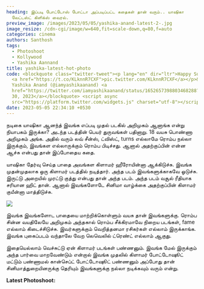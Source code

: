 ```yaml
---
heading: இப்படி போட்டோஸ் போட்டா அப்படிப்பட்ட கதைகள் தான் வரும்.. யாஷிகா
  லேட்டஸ்ட் கிளிக்ஸ் வைரல்.
preview_image: /images/2023/05/05/yashika-anand-latest-2-.jpg
image_resize: /cdn-cgi/image/w=640,fit=scale-down,q=80,f=auto
categories: cinema
authors: Santhosh
tags:
  - Photoshoot
  - Kollywood
  - Yashika Aannand
title: yashika-latest-hot-photo
code: <blockquote class="twitter-tweet"><p lang="en" dir="ltr">Happy Sunday 🥰❤️
  <a href="https://t.co/KLknnR7CXF">pic.twitter.com/KLknnR7CXF</a></p>&mdash;
  Yashika Anand (@iamyashikaanand) <a
  href="https://twitter.com/iamyashikaanand/status/1652657398803468288?ref_src=twsrc%5Etfw">April
  30, 2023</a></blockquote> <script async
  src="https://platform.twitter.com/widgets.js" charset="utf-8"></script>
date: 2023-05-05 22:34:10 +0530
---
```

நடிகை யாஷிகா ஆனந்த் இவங்க எப்படி முதல் படகில் அறிமுகம் ஆனாங்க என்று நியாபகம் இருக்கா? அடந்த படத்தின் பெயர் துருவங்கள் பதினாறு. 18 வயசு பொண்ணா அறிமுகம் அங்க. அதில் வரும் லவ் சீன்ஸ், ட்விஸ்ட், turns எல்லாமே ரொம்ப நல்லா இருக்கும், இவங்கள எல்லாருக்கும் ரொம்ப பிடிச்சது. ஆனால் அதற்குப்பின் என்ன ஆச்சு என்பது தான் இப்போதைய கதை.

யாஷிகா தேர்வு செய்த பாதை அவங்கள கிளாமர் ஹீரோயின்னா ஆக்கிடுச்சு. இவங்க முதன்முதலாக ஒரு கிளாமர் படத்தில் நடித்தார். அந்த படம் இவங்களுக்காகவே ஓடுச்சு. இருட்டு அறையில் முரட்டு குத்து என்பது தான் அந்த படம். அந்த படம் வசூல் ரீதியாக சரியான ஹிட் தான். ஆனால் இவங்களோடே சினிமா வாழ்க்கை அதற்குப்பின் கிளாமர் குயீன்னா மாத்திடுச்சு.



![](/images/2023/05/05/yashika-anand-latest-1-.jpg)

இவங்க இவங்களோட பாதையை மாற்றிக்கொள்ளும் வயசு தான் இவங்களுக்கு. ரொம்ப சின்ன வயதிலேயே அறிமுகம் அந்தகால் ரொம்ப சீக்கிரமாவே நிறைய படங்கள், fame எல்லாம் கிடைச்சிடுச்சு. இவர்களுக்கும் வெறித்தனமா ரசிகர்கள் எல்லாம் இருக்காங்க. இவங்க புகைப்படம் வந்தாலே வேற லெவெலில் ட்ரெண்ட் எல்லாம் ஆகுது. 

இதையெல்லாம் வெச்சுட்டு ஏன் கிளாமர் படங்கள் பண்ணனும். இவங்க மேல் இருக்கும் அந்த பார்வை மாறவேண்டும் என்றால் இவங்க முதலில் கிளாமர் போட்டோஷூட் மட்டும் பண்ணாமல் கான்செப்ட் போட்டோஷூட் பண்ணனும் அப்போது தான் சினிமாத்துறையினருக்கு தெரியும் இவங்களுக்கு நல்லா நடிக்கவும் வரும் என்று.  

**L﻿atest Photoshoot:**